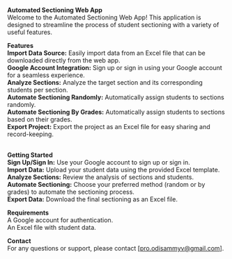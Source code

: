 **Automated Sectioning Web App** <br/>
Welcome to the Automated Sectioning Web App! This application is designed to streamline the process of student sectioning with a variety of useful features.

**Features** <br/>
**Import Data Source:** Easily import data from an Excel file that can be downloaded directly from the web app.<br/>
**Google Account Integration:** Sign up or sign in using your Google account for a seamless experience.<br/>
**Analyze Sections:** Analyze the target section and its corresponding students per section.<br/>
**Automate Sectioning Randomly:** Automatically assign students to sections randomly.<br/>
**Automate Sectioning By Grades:** Automatically assign students to sections based on their grades.<br/>
**Export Project:** Export the project as an Excel file for easy sharing and record-keeping.<br/><br/>

**Getting Started**<br/>
**Sign Up/Sign In:** Use your Google account to sign up or sign in.<br/>
**Import Data:** Upload your student data using the provided Excel template.<br/>
**Analyze Sections:** Review the analysis of sections and students.<br/>
**Automate Sectioning:** Choose your preferred method (random or by grades) to automate the sectioning process.<br/>
**Export Data:** Download the final sectioning as an Excel file.<br/>

**Requirements**<br/>
A Google account for authentication.<br/>
An Excel file with student data.<br/>

**Contact**<br/>
For any questions or support, please contact [pro.odisammyv@gmail.com].
